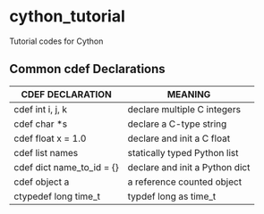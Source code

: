 # cython_tutorial
Tutorial codes for Cython

## Common cdef Declarations

| CDEF DECLARATION          	| MEANING                        	|
|---------------------------	|--------------------------------	|
| cdef int i, j, k          	| declare multiple C integers    	|
| cdef char *s              	| declare a C-type string        	|
| cdef float x = 1.0        	| declare and init a C float     	|
| cdef list names           	| statically typed Python list   	|
| cdef dict name_to_id = {} 	| declare and init a Python dict 	|
| cdef object a             	| a reference counted object     	|
| ctypedef long time_t        | typdef long as time_t         	|

